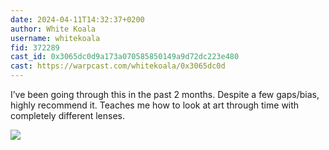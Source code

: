 ```yaml
---
date: 2024-04-11T14:32:37+0200
author: White Koala
username: whitekoala
fid: 372289
cast_id: 0x3065dc0d9a173a070585850149a9d72dc223e480
cast: https://warpcast.com/whitekoala/0x3065dc0d
---
```

I’ve been going through this in the past 2 months. Despite a few gaps/bias, highly recommend it. Teaches me how to look at art through time with completely different lenses.  

![](https://imagedelivery.net/BXluQx4ige9GuW0Ia56BHw/5d5bdb0c-db1f-4156-4100-fcd08e993500/original)
